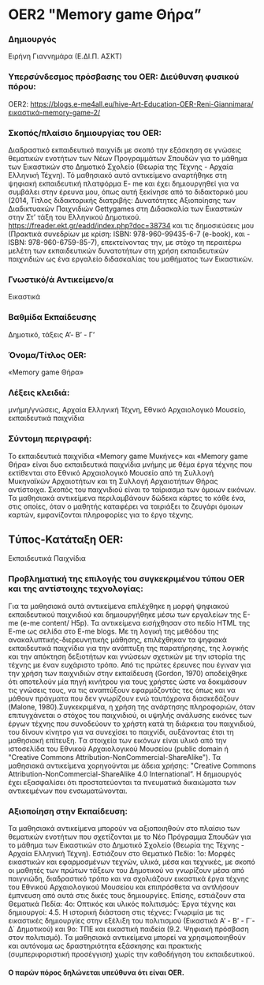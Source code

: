# OER2 "Memory game Θήρα”

### Δημιουργός 
Ειρήνη Γιαννημάρα (Ε.ΔΙ.Π. ΑΣΚΤ)

### Υπερσύνδεσμος πρόσβασης του OER: Διεύθυνση φυσικού πόρου:

OER2: <https://blogs.e-me4all.eu/hive-Art-Education-OER-Reni-Giannimara/εικαστικά-memory-game-2/>

### Σκοπός/πλαίσιο δημιουργίας του OER: ###   
 Διαδραστικό εκπαιδευτικό παιχνίδι με σκοπό την εξάσκηση σε γνώσεις θεματικών ενοτήτων των Νέων Προγραμμάτων Σπουδών για το μάθημα των Εικαστικών στο Δημοτικό Σχολείο (Θεωρία της Τέχνης - Αρχαία Ελληνική Τέχνη). Τό μαθησιακό αυτό αντικείμενο αναρτήθηκε στη ψηφιακή εκπαιδευτική πλατφόρμα E- me και έχει δημιουργηθεί για να συμβάλει στην έρευνα μου, όπως αυτή ξεκίνησε από το διδακτορικό μου (2014, Τίτλος διδακτορικής διατριβής: Δυνατότητες Αξιοποίησης των Διαδικτυακών Παιχνιδιών Gettygames στη Διδασκαλία των Εικαστικών στην Στ’ τάξη του Ελληνικού Δημοτικού.  <https://freader.ekt.gr/eadd/index.php?doc=38734>  και τις δημοσιεύσεις μου (Πρακτικά συνεδρίων με κρίση: ISBN: 978-960-99435-6-7 (e-book), και - ISBN:  978-960-6759-85-7), επεκτείνοντας την, με στόχο τη περαιτέρω μελέτη των εκπαιδευτικών δυνατοτήτων στη χρήση εκπαιδευτικών παιχνιδιών ως ένα εργαλείο διδασκαλίας του μαθήματος των Εικαστικών.

### Γνωστικό/ά Αντικείμενο/α ###  
 Εικαστικά

### Βαθμίδα Εκπαίδευσης ###
Δημοτικό, τάξεις Α’- Β’ - Γ’

### Όνομα/Τίτλος OER:
  «Memory game Θήρα»    

### Λέξεις κλειδιά: ### 
μνήμη/γνώσεις, Αρχαία Ελληνική Τέχνη, Εθνικό Αρχαιολογικό Μουσείο, εκπαιδευτικά παιχνίδια 

### Σύντομη περιγραφή:  
Το εκπαιδευτικά παιχνίδια «Memory game Μυκήνες» και «Memory game Θήρα» είναι δυο εκπαιδευτικά παιχνίδια μνήμης με θέμα έργα τέχνης που εκτίθενται στο Εθνικό Αρχαιολογικό Μουσείο από τη Συλλογή Μυκηναϊκών Αρχαιοτήτων και τη Συλλογή Αρχαιοτήτων Θήρας αντίστοιχα. Σκοπός του παιχνιδιού είναι το ταίριασμα των όμοιων εικόνων. Τα μαθησιακά αντικείμενα περιλαμβάνουν δώδεκα κάρτες το κάθε ένα, στις οποίες, όταν ο μαθητής καταφέρει να ταιριάξει το ζευγάρι όμοιων καρτών, εμφανίζονται πληροφορίες για το έργο τέχνης.  


##  Tύπος-Κατάταξη OER:

Εκπαιδευτικά Παιχνίδια  

### Προβληματική της επιλογής του συγκεκριμένου τύπου OER και της αντίστοιχης τεχνολογίας: 
Για τα μαθησιακά αυτά αντικείμενα επιλέχθηκε η μορφή ψηφιακού εκπαιδευτικού παιχνιδιού και δημιουργήθηκε μέσω των εργαλείων της E-me (e-me content/ H5p). Τα αντικείμενα εισήχθησαν στο πεδίο ΗΤΜL της E-me ως σελίδα στο E-me blogs. Με τη λογική της μεθόδου της ανακαλυπτικής-διερευνητικής μάθησης, επιλέχθηκαν τα ψηφιακά εκπαιδευτικά παιχνίδια για την ανάπτυξη της παρατήρησης, της λογικής και την απόκτηση δεξιοτήτων και γνώσεων σχετικών με την ιστορία της τέχνης με έναν ευχάριστο τρόπο.  Από τις πρώτες έρευνες που έγιναν για την χρήση των παιχνιδιών στην εκπαίδευση (Gordon, 1970) αποδείχθηκε ότι αποτελούν μία πηγή κινήτρου για τους χρήστες ώστε να δοκιμάσουν τις γνώσεις τους, να τις αναπτύξουν εφαρμόζοντάς τες όπως και να μάθουν πράγματα που δεν γνωρίζουν ενώ ταυτόχρονα διασκεδάζουν (Malone, 1980).Συγκεκριμένα, η χρήση της ανάρτησης πληροφοριών, όταν επιτυγχάνεται ο στόχος του παιχνιδιού, οι υψηλής ανάλυσης εικόνες των έργων τέχνης που συνοδεύουν το χρήστη κατά τη διάρκεια του παιχνιδιού, του δίνουν κίνητρο για να συνεχίσει το παιχνίδι, αυξάνοντας έτσι τη μαθησιακή επίτευξη.
Tα στοιχεία  των εικόνων είναι υλικό από την ιστοσελίδα του Εθνικού Αρχαιολογικού Μουσείου (public domain ή "Creative Commons Attribution-NonCommercial-ShareAlike"). Τα μαθησιακά αντικείμενα χορηγούνται με άδεια χρήσης: "Creative Commons Attribution-NonCommercial-ShareAlike 4.0 International”. Η δημιουργός έχει εξασφαλίσει ότι προστατεύονται τα πνευματικά δικαιώματα των αντικειμένων που ενσωματώνονται. 

### Αξιοποίηση στην Εκπαίδευση: 
Τα μαθησιακά αντικείμενα μπορούν να αξιοποιηθούν στο πλαίσιο των θεματικών ενοτήτων που σχετίζονται με το Νέο Πρόγραμμα Σπουδών για το μάθημα των Εικαστικών στο Δημοτικό Σχολείο (Θεωρία της Τέχνης - Αρχαία Ελληνική Τέχνη). Εστιάζουν στο Θεματικό Πεδίο: 1o: Μορφές εικαστικών και εφαρμοσμένων τεχνών, υλικά, μέσα και τεχνικές, με σκοπό οι μαθητές των πρώτων τάξεων του Δημοτικού να γνωρίζουν μέσα από παιγνιώδη, διαδραστικό τρόπο και να σχολιάζουν εικαστικά έργα τέχνης του Εθνικού Αρχαιολογικού Μουσείου και επιπρόσθετα να αντλήσουν έμπνευση από αυτά στις δικές τους δημιουργίες. Επίσης, εστιάζουν στα Θεματικά Πεδία: 4ο: Οπτικός και υλικός πολιτισμός: Έργα τέχνης και δημιουργοί:  4.5. Η ιστορική διάσταση στις τέχνες: Γνωριμία με τις εικαστικές δημιουργίες στην εξέλιξη του πολιτισμού (Εικαστικά Α’ - Β’ - Γ΄- Δ΄ Δημοτικού) και 9ο: ΤΠΕ και εικαστική παιδεία (9.2. Ψηφιακή πρόσβαση στον πολιτισμό). Τα μαθησιακά αντικείμενα μπορεί να χρησιμοποιηθούν και αυτόνομα ως δραστηριότητα εξάσκησης και πρακτικής (συμπεριφοριστική προσέγγιση) χωρίς την καθοδήγηση του εκπαιδευτικού.

#### Ο παρών πόρος δηλώνεται υπεύθυνα ότι είναι OER.


